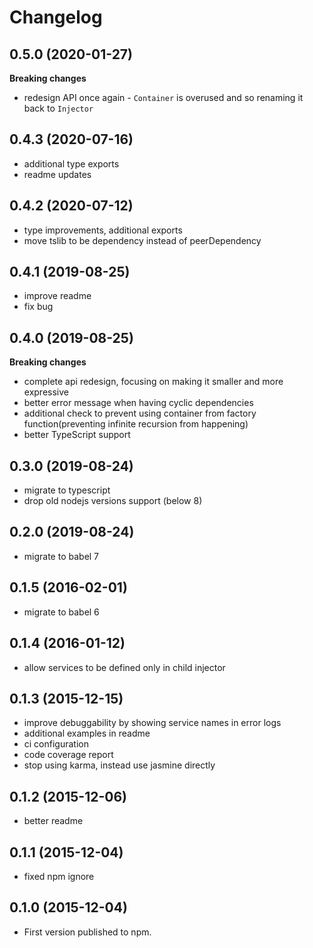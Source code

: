 # Changelog

## 0.5.0 (2020-01-27)
**Breaking changes**

- redesign API once again - `Container` is overused and so renaming it back to `Injector`

## 0.4.3 (2020-07-16)
- additional type exports
- readme updates

## 0.4.2 (2020-07-12)
- type improvements, additional exports
- move tslib to be dependency instead of peerDependency

## 0.4.1 (2019-08-25)
- improve readme
- fix bug
 
## 0.4.0 (2019-08-25)
**Breaking changes**

- complete api redesign, focusing on making it smaller and more expressive
- better error message when having cyclic dependencies
- additional check to prevent using container from factory function(preventing infinite recursion from happening)
- better TypeScript support

## 0.3.0 (2019-08-24)
- migrate to typescript
- drop old nodejs versions support (below 8)

## 0.2.0 (2019-08-24)
- migrate to babel 7

## 0.1.5 (2016-02-01)
- migrate to babel 6

## 0.1.4 (2016-01-12)
- allow services to be defined only in child injector

## 0.1.3 (2015-12-15)
- improve debuggability by showing service names in error logs
- additional examples in readme
- ci configuration
- code coverage report
- stop using karma, instead use jasmine directly

## 0.1.2 (2015-12-06)
- better readme

## 0.1.1 (2015-12-04)
- fixed npm ignore 

## 0.1.0 (2015-12-04)
- First version published to npm.
